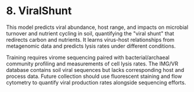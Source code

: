# **8. ViralShunt**
This model predicts viral abundance, host range, and impacts on microbial turnover and nutrient cycling in soil, quantifying the "viral shunt" that redirects carbon and nutrients. It learns virus-host relationships from metagenomic data and predicts lysis rates under different conditions.

Training requires virome sequencing paired with bacterial/archaeal community profiling and measurements of cell lysis rates. The IMG/VR database contains soil viral sequences but lacks corresponding host and process data. Future collection should use fluorescent staining and flow cytometry to quantify viral production rates alongside sequencing efforts.

